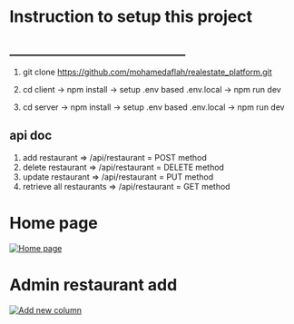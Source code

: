 # Instruction to setup this project
## _______________________________

1. git clone https://github.com/mohamedaflah/realestate_platform.git
2. cd client
   -> npm install
   -> setup .env based .env.local
   -> npm run dev

3. cd server
   -> npm install
   -> setup .env based .env.local
   -> npm run dev

## api doc

1. add restaurant => /api/restaurant = POST method
2. delete restaurant => /api/restaurant = DELETE method
3. update restaurant => /api/restaurant = PUT method
3. retrieve all restaurants => /api/restaurant = GET method



# Home page

[![Home page](/media/res1.png)]()

# Admin restaurant add

[![Add new column](/media/res2.png)]()

